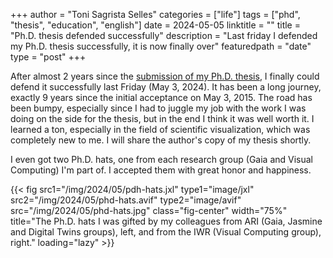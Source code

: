 +++
author = "Toni Sagrista Selles"
categories = ["life"]
tags = ["phd", "thesis", "education", "english"]
date = 2024-05-05
linktitle = ""
title = "Ph.D. thesis defended successfully"
description = "Last friday I defended my Ph.D. thesis successfully, it is now finally over"
featuredpath = "date"
type = "post"
+++

After almost 2 years since the [submission of my Ph.D. thesis](/blog/2022/thesis-submitted), I finally could defend it successfully last Friday (May 3, 2024). It has been a long journey, exactly 9 years since the initial acceptance on May 3, 2015. The road has been bumpy, especially since I had to juggle my job with the work I was doing on the side for the thesis, but in the end I think it was well worth it. I learned a ton, especially in the field of scientific visualization, which was completely new to me. I will share the author's copy of my thesis shortly.

I even got two Ph.D. hats, one from each research group (Gaia and Visual Computing) I'm part of. I accepted them with great honor and happiness.


{{< fig src1="/img/2024/05/pdh-hats.jxl" type1="image/jxl" src2="/img/2024/05/phd-hats.avif" type2="image/avif" src="/img/2024/05/phd-hats.jpg" class="fig-center" width="75%" title="The Ph.D. hats I was gifted by my colleagues from ARI (Gaia, Jasmine and Digital Twins groups), left, and from the IWR (Visual Computing group), right." loading="lazy" >}}

